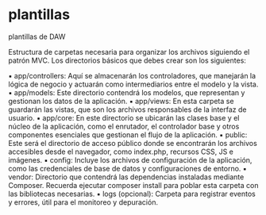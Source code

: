 # plantillas
plantillas de DAW


Estructura de carpetas necesaria para organizar los archivos siguiendo el
patrón MVC. Los directorios básicos que debes crear son los siguientes:

▪ app/controllers: Aquí se almacenarán los controladores, que manejarán la lógica de negocio
y actuarán como intermediarios entre el modelo y la vista.
▪ app/models: Este directorio contendrá los modelos, que representan y gestionan los datos
de la aplicación.
▪ app/views: En esta carpeta se guardarán las vistas, que son los archivos responsables de la
interfaz de usuario.
▪ app/core: En este directorio se ubicarán las clases base y el núcleo de la aplicación, como el
enrutador, el controlador base y otros componentes esenciales que gestionan el flujo de la
aplicación.
▪ public: Este será el directorio de acceso público donde se encontrarán los archivos
accesibles desde el navegador, como index.php, recursos CSS, JS e imágenes.
▪ config: Incluye los archivos de configuración de la aplicación, como las credenciales de base
de datos y configuraciones de entorno.
▪ vendor: Directorio que contendrá las dependencias instaladas mediante Composer.
Recuerda ejecutar composer install para poblar esta carpeta con las bibliotecas necesarias.
▪ logs (opcional): Carpeta para registrar eventos y errores, útil para el monitoreo y depuración.
